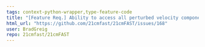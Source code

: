 ```yaml
---
tags: context-python-wrapper,type-feature-code
title: "[Feature Req.] Ability to access all perturbed velocity components (also alternate line-of-sight direction)"
html_url: "https://github.com/21cmfast/21cmFAST/issues/168"
user: BradGreig
repo: 21cmfast/21cmFAST
---
```


